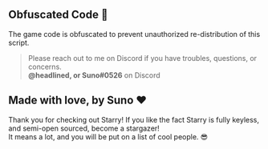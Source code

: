 ## Obfuscated Code 💫
The game code is obfuscated to prevent unauthorized re-distribution of this script.
> Please reach out to me on Discord if you have troubles, questions, or concerns.
<br> **@headlined, or Suno#0526** on Discord

## Made with love, by Suno :heart:
Thank you for checking out Starry! If you like the fact Starry is fully keyless, and semi-open sourced, become a stargazer!
<br>It means a lot, and you will be put on a list of cool people. 😎
